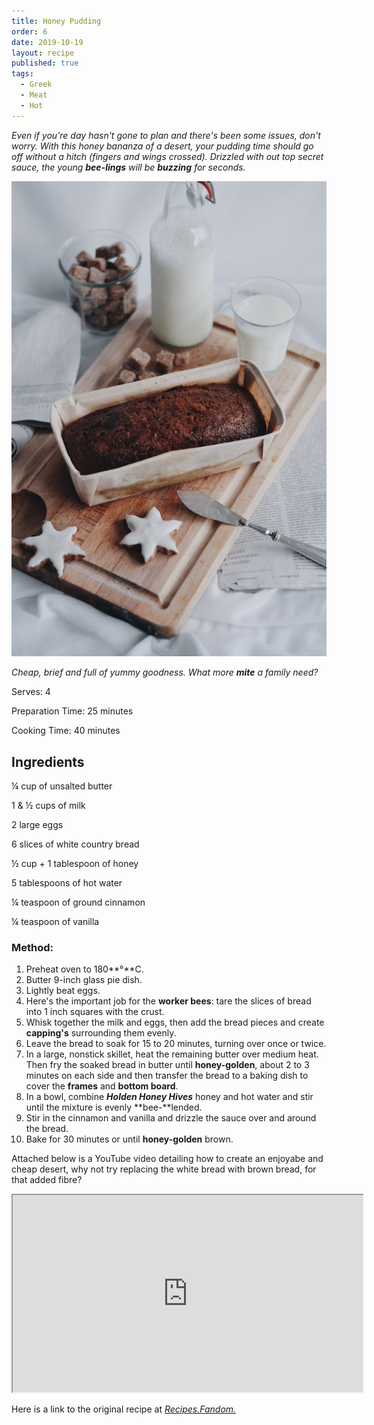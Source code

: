 ```yaml
---
title: Honey Pudding
order: 6
date: 2019-10-19
layout: recipe
published: true
tags:
  - Greek
  - Meat
  - Hot
---
```

*Even if you're day hasn't gone to plan and there's been some issues, don't worry. With this honey bananza of a desert, your pudding time should go off without a hitch (fingers and wings crossed). Drizzled with out top secret sauce, the young **bee-lings** will be **buzzing** for seconds.* 

![](../uploads/caroline-hernandez-xlka0cjabus-unsplash.jpg "Photo by Caroline Hernandez on Unsplash")

*Cheap, brief and full of yummy goodness. What more **mite** a family need?*

Serves: 4

Preparation Time: 25 minutes

Cooking Time: 40 minutes

## Ingredients

¼ cup of unsalted butter

1 & ½ cups of milk

2 large eggs

6 slices of white country bread

½ cup + 1 tablespoon of honey

5 tablespoons of hot water

¼ teaspoon of ground cinnamon

¼ teaspoon of vanilla

### Method:

1. Preheat oven to 180**°**C.
2. Butter 9-inch glass pie dish.
3. Lightly beat eggs.
4. Here's the important job for the **worker bees**: tare the slices of bread into 1 inch squares with the crust.
5. Whisk together the milk and eggs, then add the bread pieces and create **capping's** surrounding them evenly. 
6. Leave the bread to soak for 15 to 20 minutes, turning over once or twice.
7. In a large, nonstick skillet, heat the remaining butter over medium heat. Then fry the soaked bread in butter until **honey-golden**, about 2 to 3 minutes on each side and then transfer the bread to a baking dish to cover the **frames** and **bottom board**.
8. In a bowl, combine ***Holden Honey Hives*** honey and hot water and stir until the mixture is evenly **bee-**lended. 
9. Stir in the cinnamon and vanilla and drizzle the sauce over and around the bread.
10. Bake for 30 minutes or until **honey-golden** brown.

Attached below is a YouTube video detailing how to create an enjoyabe and cheap desert, why not try replacing the white bread with brown bread, for that added fibre?

<div class="video-box"><iframe width="560" height="315" src="https://www.youtube.com/embed/UVrvuMq4hvM?rel=0" allow="accelerometer; autoplay; encrypted-media; gyroscope; picture-in-picture" allowfullscreen></iframe></div>

Here is a link to the original recipe at *[Recipes.Fandom.](https://recipes.fandom.com/wiki/Honey_Pudding)*
